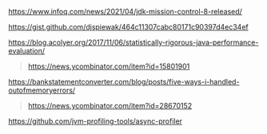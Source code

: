https://www.infoq.com/news/2021/04/jdk-mission-control-8-released/

https://gist.github.com/djspiewak/464c11307cabc80171c90397d4ec34ef

https://blog.acolyer.org/2017/11/06/statistically-rigorous-java-performance-evaluation/
> https://news.ycombinator.com/item?id=15801901

https://bankstatementconverter.com/blog/posts/five-ways-i-handled-outofmemoryerrors/
> https://news.ycombinator.com/item?id=28670152

https://github.com/jvm-profiling-tools/async-profiler